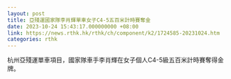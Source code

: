 ```yaml
---
layout: post
title: 亞殘運國家隊李肖輝單車女子C4-5五百米計時賽奪金
date: 2023-10-24 15:43:17.000000000 +08:00
link: https://news.rthk.hk/rthk/ch/component/k2/1724585-20231024.htm
categories: rthk
---
```


杭州亞殘運單車項目，國家隊車手李肖輝在女子個人C4-5級五百米計時賽奪得金牌。
